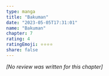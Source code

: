 ```yaml
---
type: manga
title: "Bakuman"
date: "2023-05-05T17:31:01"
name: "Bakuman"
chapter: 7
rating: 4
ratingEmoji: ⭐️⭐️⭐️⭐️
share: false
---
```


*[No review was written for this chapter]*
